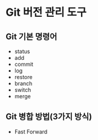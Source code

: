 # Git 버전 관리 도구

## Git 기본 명령어

- status
- add
- commit
- log
- restore
- branch
- switch
- merge

## Git 병합 방법(3가지 방식)

- Fast Forward
